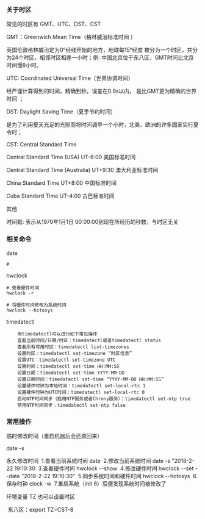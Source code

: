 ### 关于时区

常见的时区有 GMT、UTC、DST、CST

GMT：Greenwich Mean Time（格林威治标准时间 ）

英国伦敦格林威治定为0°经线开始的地方，地球每15°经度 被分为一个时区，共分为24个时区，相邻时区相差一小时；例: 中国北京位于东八区，GMT时间比北京时间慢8小时。

UTC: Coordinated Universal Time（世界协调时间）

经严谨计算得到的时间，精确到秒，误差在0.9s以内， 是比GMT更为精确的世界时间 ；

DST: Daylight Saving Time（夏季节约时间）

是为了利用夏天充足的光照而将时间调早一个小时，北美、欧洲的许多国家实行夏令时；

 CST: Central Standard Time

Central Standard Time (USA) UT-6:00 美国标准时间      

Central Standard Time (Australia) UT+9:30 澳大利亚标准时间  

China Standard Time UT+8:00 中国标准时间

Cuba Standard Time UT-4:00 古巴标准时间



其他

时间戳: 表示从1970年1月1日 00:00:00到现在所经历的秒数，与时区无关

### 相关命令

date

```
# 

```

hwclock 

```
# 查看硬件时间
hwclock -r

# 将硬件时间修改为系统时间
hwclock --hctosys
```

timedatectl

```
    用timedatectl可以进行如下常见操作
    查看当前时间/日期/时区：timedatectl或者timedatectl status
    查看所有可用时区：timedatectl list-timezones
    设置时区：timedatectl set-timezone “时区信息”
    设置UTC：timedatectl set-timezone UTC
    设置时间：timedatectl set-time HH:MM:SS
    设置日期：timedatectl set-time YYYY-MM-DD
    设置日期时间：timedatectl set-time “YYYY-MM-DD HH:MM:SS”
    设置硬件时钟为本地时间：timedatectl set-local-rtc 1
    设置硬件时钟为UTC时间：timedatectl set-local-rtc 0
    启动NTP时间同步（启用NTP服务或者Chrony服务）：timedatectl set-ntp true
    禁用NTP时间同步：timedatectl set-ntp false
```

### 常用操作

临时修改时间（重启机器后会还原回来）

date -s 

永久修改时间
​    1.查看当前系统时间 date
​    2.修改当前系统时间 date -s "2018-2-22 19:10:30
​    3.查看硬件时间 hwclock --show
​    4.修改硬件时间 hwclock --set --date "2018-2-22 19:10:30"
​    5.同步系统时间和硬件时间 hwclock --hctosys
​    6.保存时钟 clock -w
​    7.重启系统（init 6）后便发现系统时间被修改了

环境变量 TZ 也可以设置时区

​    东八区：export TZ=CST-8